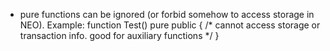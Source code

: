 - pure functions can be ignored (or forbid somehow to access storage in NEO). Example: function Test() pure public { /* cannot access storage or transaction info. good for auxiliary functions */ } 
